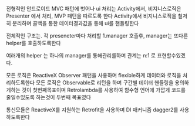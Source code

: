 전형적인 안드로이드 MVC 패턴에 벗어나
ui 처리는 Activity에서,
비지니스로직은 Presenter 에서 처리, MVP 패턴을 따르도록 한다
Activity에서 비지니스로직을 철저히 분리하며
콜백을 통한 데이터결과값을 통해 ui를 핸들링한다

전체적인 구조는.
각 preseneter마다 처리할 1.manager 호출후,
manager는 또다른 helper를 호출하도록한다

여러개의 helper 는 하나의 manager를 통해관리를하며
관계는 n:1 로 표현할수있겠다.

모든 로직은 ReactiveX Observer 패턴을 사용하며 flexible하게 데이터와 로직을 처리하도록한다
모든 로직은 Observable로 리턴을 하며 구간별 데이터 핸들링을 용의하게하는 것이 첫번째목표이며
Retrolambda를 사용하여 함수형 언어에 가깝게 코드를 줄일수있도록 하는것이 두번째 목표였다

통신모듈은 ReactiveX를 지원하는 Retrofit을 사용하며
DI 매커니즘 dagger2를 사용하도록한다
